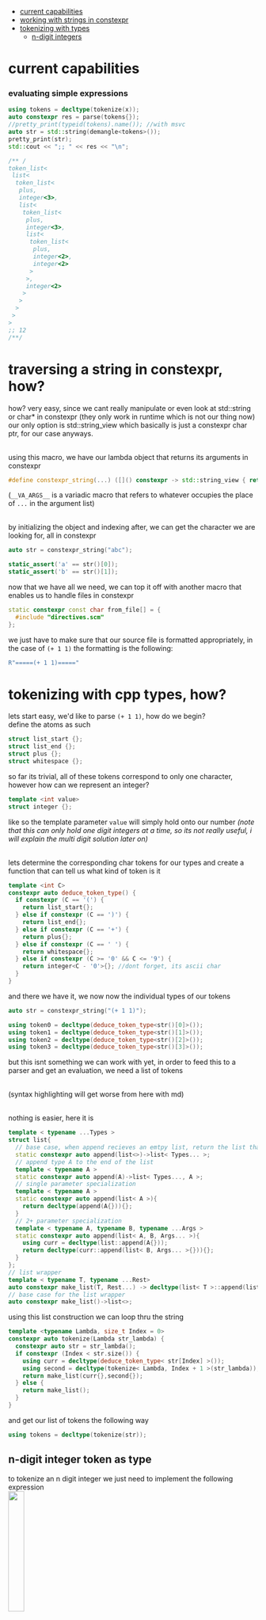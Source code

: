- [current capabilities](#capab)
- [working with strings in constexpr](#string)
- [tokenizing with types](#token)
  - [n-digit integers](#n-digit)


# <a name="capab">current capabilities</a>
### evaluating simple expressions
```cpp
using tokens = decltype(tokenize(x));
auto constexpr res = parse(tokens{});
//pretty_print(typeid(tokens).name()); //with msvc
auto str = std::string(demangle<tokens>());
pretty_print(str);
std::cout << ";; " << res << "\n";

/** /  
token_list<
 list<
  token_list<
   plus,
   integer<3>,
   list<
    token_list<
     plus,
     integer<3>,
     list<
      token_list<
       plus,
       integer<2>,
       integer<2>
      >
     >,
     integer<2>
    >
   >
  >
 >
>
;; 12
/**/
```
# <a name="string">traversing a string in constexpr, how?</a>
how? very easy, since we cant really manipulate or even look at std::string or char* in constexpr (they only work in runtime which is not our thing now) our only option is std::string_view which basically is just a constexpr char ptr, for our case anyways. <br><br>

using this macro, we have our lambda object that returns its arguments in constexpr
```cpp
#define constexpr_string(...) ([]() constexpr -> std::string_view { return __VA_ARGS__; })
```
(`__VA_ARGS__` is a variadic macro that refers to whatever occupies the place of `...` in the argument list)<br><br>

by initializing the object and indexing after, we can get the character we are looking for, all in constexpr 
```cpp
auto str = constexpr_string("abc");

static_assert('a' == str()[0]);
static_assert('b' == str()[1]);
```
now that we have all we need, we can top it off with another macro that enables us to handle files in constexpr
```cpp
static constexpr const char from_file[] = { 
  #include "directives.scm" 
};
```
we just have to make sure that our source file is formatted appropriately, in the case of `(+ 1 1)` the formatting is the following:
```cpp
R"=====(+ 1 1)====="
```

# <a name="token">tokenizing with cpp types, how?</a>
lets start easy, we'd like to parse `(+ 1 1)`, how do we begin? <br>
define the atoms as such
```cpp
struct list_start {};
struct list_end {};
struct plus {};
struct whitespace {};
```
so far its trivial, all of these tokens correspond to only one character, however how can we represent an integer? 
```cpp
template <int value>
struct integer {};
```
like so the template parameter `value` will simply hold onto our number <i>(note that this can only hold one digit integers at a time, so its not really useful, i will explain the multi digit solution later on)</i> <br><br>

lets determine the corresponding char tokens for our types and create a function that can tell us what kind of token is it
```cpp
template <int C>
constexpr auto deduce_token_type() {
  if constexpr (C == '(') {
    return list_start{};
  } else if constexpr (C == ')') {
    return list_end{};
  } else if constexpr (C == '+') {
    return plus{};
  } else if constexpr (C == ' ') {
    return whitespace{};
  } else if constexpr (C >= '0' && C <= '9') {
    return integer<C - '0'>{}; //dont forget, its ascii char
  }
}
```
and there we have it, we now now the individual types of our tokens
```cpp
auto str = constexpr_string("(+ 1 1)");

using token0 = decltype(deduce_token_type<str()[0]>());
using token1 = decltype(deduce_token_type<str()[1]>());
using token2 = decltype(deduce_token_type<str()[2]>());
using token3 = decltype(deduce_token_type<str()[3]>());
```
but this isnt something we can work with yet, in order to feed this to a parser and get an evaluation, we need a list of tokens <br><br>

(syntax highlighting will get worse from here with md)
<br><br>

nothing is easier, here it is
```cpp
template < typename ...Types >
struct list{
  // base case, when append recieves an emtpy list, return the list that it was given (simple trailing return types dont need a body in these cases)
  static constexpr auto append(list<>)->list< Types... >;
  // append type A to the end of the list
  template < typename A >
  static constexpr auto append(A)->list< Types..., A >;
  // single parameter specialization
  template < typename A >
  static constexpr auto append(list< A >){
    return decltype(append(A{})){};
  }
  // 2+ parameter specialization
  template < typename A, typename B, typename ...Args >
  static constexpr auto append(list< A, B, Args... >){
    using curr = decltype(list::append(A{}));
    return decltype(curr::append(list< B, Args... >{})){};
  }
};
// list wrapper
template < typename T, typename ...Rest>
auto constexpr make_list(T, Rest...) -> decltype(list< T >::append(list< Rest... >{}));
// base case for the list wrapper
auto constexpr make_list()->list<>;
```
using this list construction we can loop thru the string
```cpp
template <typename Lambda, size_t Index = 0>
constexpr auto tokenize(Lambda str_lambda) {
  constexpr auto str = str_lambda();
  if constexpr (Index < str.size()) {
    using curr = decltype(deduce_token_type< str[Index] >());
    using second = decltype(tokenize< Lambda, Index + 1 >(str_lambda));
    return make_list(curr{},second{});
  } else {
    return make_list();
  }
}
```
and get our list of tokens the following way
```cpp
using tokens = decltype(tokenize(str));
```
## <a name="n-digit">n-digit integer token as type</a>
to tokenize an n digit integer we just need to implement the following expression<br>
<img src="https://user-images.githubusercontent.com/102482527/205129800-c9465d3b-91b0-46b0-a601-ca6c4a43eb4e.svg" width="25%"></img><br>
where<br>
<img src="https://user-images.githubusercontent.com/102482527/205129790-5dd31fe9-2f07-4f29-b561-7e5b8609684d.svg" width="25%"></img>




sadly we cant use the C implementation of `log` and `pow` as we need a constexpr solution which is not yet available, so we need to implement it ourselves, and it has to be implemented in a fucntional way (as expected), so these will generate a large amount of code if we use big numbers, but i dont see any other way around this. the generated code is already in the 80 thousands even for a simple expression, so it doesnt really matter.
```cpp
constexpr int _pow(int base, int exp, int result = 1) {
  return exp < 1 ? result : _pow(base * base, exp / 2, (exp % 2) ? result * base : result);
}

constexpr int _log(int b, int n) {
  return n < b ? 0 : _log(b, n / b) + 1;
}
```
now we can finally implement the concatination itself
```cpp
template <int Value>
struct integer{
  template < int A >
  static constexpr auto merge(integer<A>)->integer< _pow((Value * 10), (_log(10, A) + 1)) + A >;
  static constexpr auto merge(non_integer)->integer<Value>;
};
